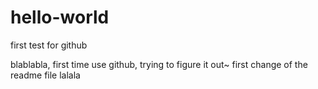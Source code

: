 # hello-world
first test for github

blablabla, first time use github, trying to figure it out~
first change of the readme file lalala

